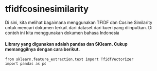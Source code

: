 # tfidfcosinesimilarity
Di sini, kita melihat bagaimana menggunakan TFIDF dan Cosine Similarity untuk mencari dokumen terkait dari dataset dari kueri yang diinputkan. Di contoh ini kita menggunakan dokumen bahasa Indonesia

#### Library yang digunakan adalah pandas dan SKlearn. Cukup memanggilnya dengan cara berikut.
```
from sklearn.feature_extraction.text import TfidfVectorizer
import pandas as pd
```
